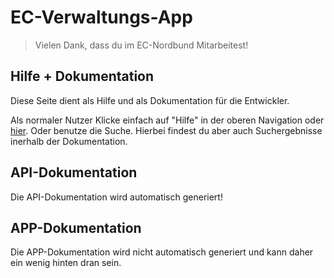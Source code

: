 # EC-Verwaltungs-App

> Vielen Dank, dass du im EC-Nordbund Mitarbeitest!

## Hilfe + Dokumentation

Diese Seite dient als Hilfe und als Dokumentation für die Entwickler.

Als normaler Nutzer Klicke einfach auf "Hilfe" in der oberen Navigation oder [hier](./help). Oder benutze die Suche. Hierbei findest du aber auch Suchergebnisse inerhalb der Dokumentation.

## API-Dokumentation

Die API-Dokumentation wird automatisch generiert!

## APP-Dokumentation

Die APP-Dokumentation wird nicht automatisch generiert und kann daher ein wenig hinten dran sein.
